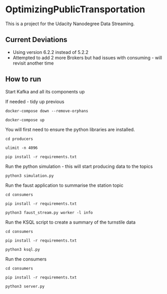 # OptimizingPublicTransportation

This is a project for the Udacity Nanodegree Data Streaming.

## Current Deviations

- Using version 6.2.2 instead of 5.2.2
- Attempted to add 2 more Brokers but had issues with consuming - will revisit another time

## How to run

Start Kafka and all its components up

If needed - tidy up previous
```
docker-compose down --remove-orphans
```

```
docker-compose up
```

You will first need to ensure the python libraries are installed.

```
cd producers
```

```
ulimit -n 4096
```

```
pip install -r requirements.txt
```

Run the python simulation - this will start producing data to the topics

```
python3 simulation.py
```

Run the faust application to summarise the station topic

```
cd consumers
```

```
pip install -r requirements.txt
```

```
python3 faust_stream.py worker -l info
```

Run the KSQL script to create a summary of the turnstile data

```
cd consumers
```

```
pip install -r requirements.txt
```

```
python3 ksql.py
```

Run the consumers

```
cd consumers
```

```
pip install -r requirements.txt
```

```
python3 server.py
```